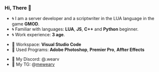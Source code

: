 ### Hi, There 👋

- 🌀 I am a server developer and a scriptwriter in the LUA language in the game **GMOD**.
- 🌀 Familiar with languages: **LUA**, **JS**, **C++** and **Python** beginner.
- 🌀 Work experience: **3 age**.
+ 🌠 Workspace: **Visual Studio Code**
+ 🌠 Used Programs: **Adobe Photoshop**, **Premier Pro**, **Affter Effects**
* 🔸 My Discord: @.wearv
* 🔸 My TG: @[mewearv](https://t.me/mewearv)
